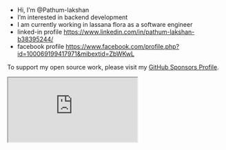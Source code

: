 -  Hi, I’m @Pathum-lakshan
-  I’m interested in backend development
-  I am currently working in lassana flora as a software engineer
-  linked-in profile https://www.linkedin.com/in/pathum-lakshan-b38395244/
-  facebook profile  https://www.facebook.com/profile.php?id=100069199417971&mibextid=ZbWKwL

To support my open source work, please visit my [GitHub Sponsors Profile](https://github.com/sponsors/Pathum-lakshan).

<iframe src="https://gist.github.com/Pathum-lakshan/26e5cc07daf074be2e2e014e80348feb"></iframe>
